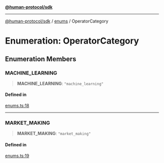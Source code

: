 [**@human-protocol/sdk**](../../README.md)

***

[@human-protocol/sdk](../../modules.md) / [enums](../README.md) / OperatorCategory

# Enumeration: OperatorCategory

## Enumeration Members

### MACHINE\_LEARNING

> **MACHINE\_LEARNING**: `"machine_learning"`

#### Defined in

[enums.ts:18](https://github.com/humanprotocol/human-protocol/blob/9a36dcc76397ebaf05988194a5c5bf379999302c/packages/sdk/typescript/human-protocol-sdk/src/enums.ts#L18)

***

### MARKET\_MAKING

> **MARKET\_MAKING**: `"market_making"`

#### Defined in

[enums.ts:19](https://github.com/humanprotocol/human-protocol/blob/9a36dcc76397ebaf05988194a5c5bf379999302c/packages/sdk/typescript/human-protocol-sdk/src/enums.ts#L19)
